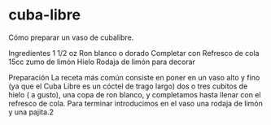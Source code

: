# cuba-libre
Cómo preparar un vaso de cubalibre.

Ingredientes
1 1/2 oz Ron blanco o dorado
Completar con Refresco de cola
15cc zumo de limón
Hielo
Rodaja de limón para decorar

Preparación
La receta más común consiste en poner en un vaso alto y fino (ya que el Cuba Libre es un cóctel de trago largo) dos o tres cubitos de hielo ( a gusto), una copa de ron blanco, y completamos hasta llenar con el refresco de cola. Para terminar introducimos en el vaso una rodaja de limón y una pajita.2
